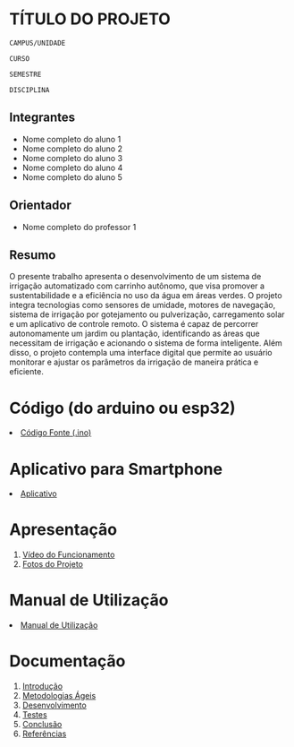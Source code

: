 # TÍTULO DO PROJETO

`CAMPUS/UNIDADE`

`CURSO`

`SEMESTRE`

`DISCIPLINA`


## Integrantes

* Nome completo do aluno 1
* Nome completo do aluno 2
* Nome completo do aluno 3
* Nome completo do aluno 4
* Nome completo do aluno 5

## Orientador

* Nome completo do professor 1

## Resumo
O presente trabalho apresenta o desenvolvimento de um sistema de irrigação automatizado com carrinho autônomo, que visa promover a sustentabilidade e a eficiência no uso da água em áreas verdes. O projeto integra tecnologias como sensores de umidade, motores de navegação, sistema de irrigação por gotejamento ou pulverização, carregamento solar e um aplicativo de controle remoto. O sistema é capaz de percorrer autonomamente um jardim ou plantação, identificando as áreas que necessitam de irrigação e acionando o sistema de forma inteligente. Além disso, o projeto contempla uma interface digital que permite ao usuário monitorar e ajustar os parâmetros da irrigação de maneira prática e eficiente.
# Código (do arduino ou esp32)

<li><a href="Codigo/README.md"> Código Fonte (.ino)</a></li>

# Aplicativo para Smartphone

<li><a href="App/README.md"> Aplicativo </a></li>

# Apresentação

<ol>
<li><a href="Apresentacao/README.md"> Vídeo do Funcionamento</a></li>
<li><a href="Apresentacao/README.md"> Fotos do Projeto</a></li>
</ol>

# Manual de Utilização

<li><a href="Manual/manual de utilização.md"> Manual de Utilização</a></li>


# Documentação

<ol>
<li><a href="Documentacao/01-Introducão.md"> Introdução</a></li>
<li><a href="Documentacao/02-Metodologias Ágeis.md"> Metodologias Ágeis</a></li>
<li><a href="Documentacao/03-Desenvolvimento.md"> Desenvolvimento </a></li>
<li><a href="Documentacao/04-Testes.md"> Testes </a></li>
<li><a href="Documentacao/05-Conclusão.md"> Conclusão </a></li>
<li><a href="Documentacao/06-Referências.md"> Referências </a></li>
</ol>

